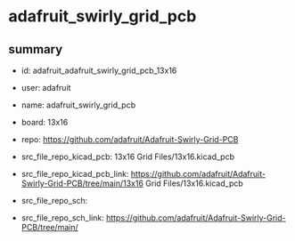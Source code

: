 # adafruit_swirly_grid_pcb
 
## summary 
* id: adafruit_adafruit_swirly_grid_pcb_13x16
* user: adafruit
* name: adafruit_swirly_grid_pcb
* board: 13x16
* repo: https://github.com/adafruit/Adafruit-Swirly-Grid-PCB
* src_file_repo_kicad_pcb: 13x16 Grid Files/13x16.kicad_pcb
* src_file_repo_kicad_pcb_link: https://github.com/adafruit/Adafruit-Swirly-Grid-PCB/tree/main/13x16 Grid Files/13x16.kicad_pcb


* src_file_repo_sch: 
* src_file_repo_sch_link: https://github.com/adafruit/Adafruit-Swirly-Grid-PCB/tree/main/




